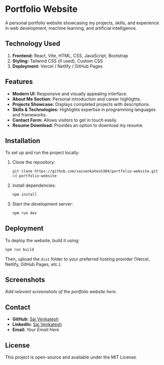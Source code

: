 # Portfolio Website

A personal portfolio website showcasing my projects, skills, and experience in web development, machine learning, and artificial intelligence.

## Technology Used
1. **Frontend:** React, Vite, HTML, CSS, JavaScript, Bootstrap
2. **Styling:** Tailwind CSS (if used), Custom CSS
3. **Deployment:** Vercel / Netlify / GitHub Pages

## Features
- **Modern UI:** Responsive and visually appealing interface.
- **About Me Section:** Personal introduction and career highlights.
- **Projects Showcase:** Displays completed projects with descriptions.
- **Skills & Technologies:** Highlights expertise in programming languages and frameworks.
- **Contact Form:** Allows visitors to get in touch easily.
- **Resume Download:** Provides an option to download my resume.

## Installation
To set up and run the project locally:

1. Clone the repository:
   ```bash
   git clone https://github.com/saivenkatesh304/portfolio-website.git
   cd portfolio-website
   ```
2. Install dependencies:
   ```bash
   npm install
   ```
3. Start the development server:
   ```bash
   npm run dev
   ```

## Deployment
To deploy the website, build it using:
```bash
npm run build
```
Then, upload the `dist` folder to your preferred hosting provider (Vercel, Netlify, GitHub Pages, etc.).

## Screenshots
_Add relevant screenshots of the portfolio website here._

## Contact
- **GitHub:** [Sai Venkatesh](https://github.com/saivenkatesh304)
- **LinkedIn:** [Sai Venkatesh](www.linkedin.com/in/sai-venkatesh-2668452a3)
- **Email:** _Your Email Here_

## License
This project is open-source and available under the MIT License.